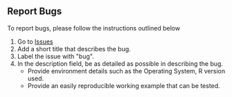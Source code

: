 ## Report Bugs
To report bugs, please follow the instructions outlined below

1. Go to [Issues](https://github.com/SidharthMacherla/conjurer/issues)
2. Add a short title that describes the bug.
3. Label the issue with "bug".
4. In the description field, be as detailed as possible in describing the bug.
    - Provide environment details such as the Operating System, R version used.
    - Provide an easily reproducible working example that can be tested.



